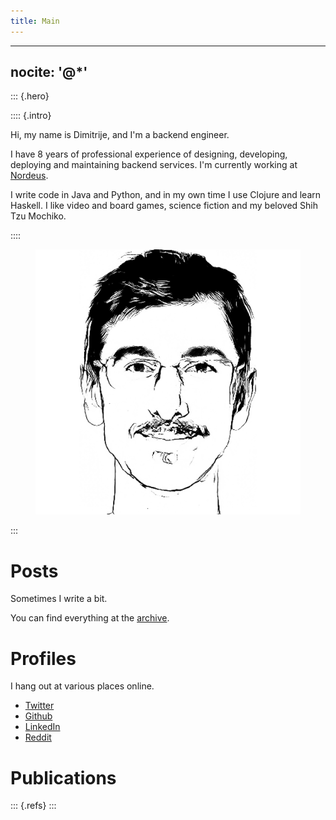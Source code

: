 ```yaml
---
title: Main
---
```

---
nocite: '@*'
---

::: {.hero}

:::: {.intro}

Hi, my name is Dimitrije, and I'm a backend engineer.

I have 8 years of professional experience of designing, developing, deploying
and maintaining backend services. I'm currently working at [Nordeus](https://nordeus.com).

I write code in Java and Python, and in my own time I use Clojure and learn
Haskell. I like video and board games, science fiction and my beloved Shih Tzu
Mochiko.

::::

<figure><img src="images/portrait.png" alt="Pencil drawing of my face"></figure>

:::

# Posts

Sometimes I write a bit.

You can find everything at the [archive](./archive.html).

# Profiles

I hang out at various places online.

- [Twitter](https://twitter.com/dradojevic)
- [Github](https://github.com/dimitrijer)
- [LinkedIn](https://www.linkedin.com/in/dimitrijer/)
- [Reddit](https://www.reddit.com/user/dimitrijer89)

# Publications

::: {.refs}
:::
